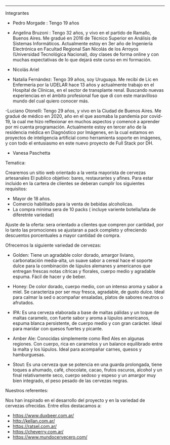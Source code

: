 -----------
Integrantes


- Pedro Morgade : Tengo 19 años

- Angelina Bruzoni : Tengo 32 años, y vivo en el partido de Ramallo, Buenos Aires. Me gradué en 2016 de Técnico Superior en Análisis de Sistemas Informáticos. Actualmente estoy en 3er año de Ingeniería Electrónica en  Facultad Regional San Nicolás de los Arroyos (Universidad Tecnológica Nacional), doy clases de forma online y con muchas expectativas de lo que dejará este curso en mi formación.

- Nicolás Ariel

- Natalia Fernández: Tengo 39 años, soy Uruguaya. Me recibí de Lic en Enfermería por la UDELAR hace 13 años y actualmente trabajo en el Hospital de Clínicas, en el sector de transplante renal. Buscando nuevas experiencias en el ámbito profesional fue que di con este maravilloso mundo del cual quiero conocer más.

-Luciano Otonelli: Tengo 29 años, y vivo en la Ciudad de Buenos Aires. Me gradué de médico en 2020, año en el que asomaba la pandemia por covid-19, la cual me hizo relfexionar en muchos aspectos y comencé a aprender por mi cuenta programación. Actualmente estoy en tercer año de la residencia médica en Diagnóstico por Imágenes, en la cual estamos en proyectos de inteligencia artificial como herramienta soporte en imágenes, y con todo el entusiasmo en este nuevo proyecto de Full Stack por DH.

- Vanesa Paschetta

Tematica:

Crearemos un sitio web orientado a la venta mayorista de cervezas artesanales 
El publico objetivo: bares, restaurantes y afines. Para estar incluido en la cartera de clientes se deberan cumplir los siguientes requisitos:

- Mayor de 18 años.
- Comercio habilitado para la venta de bebidas alcoholicas.
- La compra minima sera de 10 packs ( incluye variente botella/lata de diferetnte variedad)

Ajuste de la oferta: sera orientado a clientes que compren por cantidad, por lo tanto las promociones se ajustaran a pack completo y ofreciendo descuentos porcentuales a mayor cantidad de compra.

Ofrecemos la siguiente variedad de cervezas:

- Golden: Tiene un agradable color dorado, amargor liviano, carbonatación media-alta, un suave sabor a cereal hace el soporte dulce para la combinación de lúpulos alemanes y americanos que entregan frescas notas cítricas y florales, cuerpo medio y agradable espuma. Fácil de hacer y de beber.

- Honey: De color dorado, cuerpo medio, con un intenso aroma y sabor a miel. Se caracteriza por ser muy fresca, agradable, de gusto dulce. Ideal para calmar la sed o acompañar ensaladas, platos de sabores neutros o afrutados.

- IPA: Es una cerveza elaborada a base de maltas pálidas y un toque de maltas caramelo, con fuerte sabor y aroma a lúpulos americanos, espuma blanca persistente, de cuerpo medio y con gran carácter. Ideal para maridar con quesos fuertes y picante.

- Amber Ale: Conocidas simplemente como Red Ales en algunas regiones. Con cuerpo, rica en caramelos y un balance equilibrado entre la malta y los lúpulos. Ideal para acompañar carnes, quesos y hamburguesas.

- Stout: Es una cerveza que se potencia en una guarda prolongada, tiene toques a ahumado, café, chocolate, cacao, frutos oscuros, alcohol y un final relativamente seco, cuerpo sedoso y espeso y un amargor muy bien integrado, el peso pesado de las cervezas negras.


Nuestros referentes:

Nos han inspirado en el desarrollo del proyecto y en la variedad de cervezas ofrecidas. Entre ellos destacamos a:

- https://www.duxbeer.com.ar/
- http://kellan.com.ar/
- https://ratsel.com.ar/
- https://cheverry.com.ar/
- https://www.mundocervecero.com/
